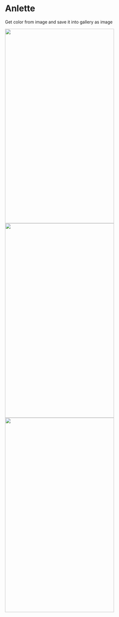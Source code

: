 # Anlette
Get color from image and save it into gallery as image

<span>
<img src="https://github.com/sk-day/Anlette/blob/master/screenshots/Screenshot_1.jpg" width="360" height="640">
<img src="https://github.com/sk-day/Anlette/blob/master/screenshots/Screenshot_2.jpg" width="360" height="640">
</span>
<img src="https://github.com/sk-day/Anlette/blob/master/screenshots/Screenshot_3.jpg" width="360" height="640">
